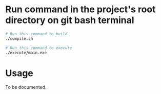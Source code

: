 # Run command in the project's root directory on git bash terminal

```sh
# Run this command to build
./compile.sh
```

```sh
# Run this command to execute
./execute/main.exe
```

# Usage

To be documented.